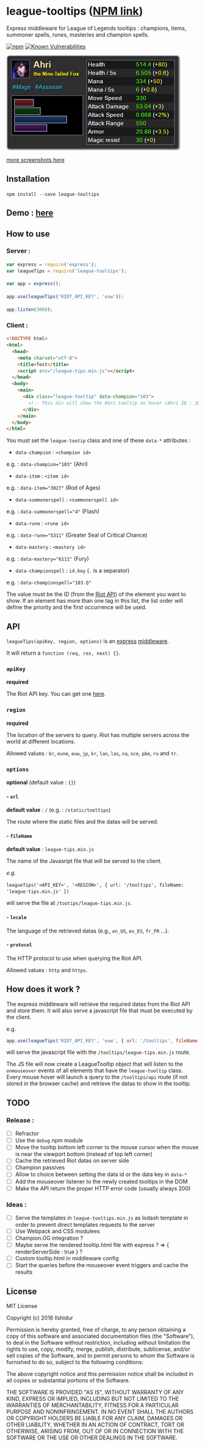 # league-tooltips ([NPM link](https://www.npmjs.com/package/league-tooltips))

Express middleware for League of Legends tooltips : champions, items, summoner spells, runes, masteries and champion spells.

[![npm](https://img.shields.io/npm/dt/league-tooltips.svg)]() [![Known Vulnerabilities](https://snyk.io/test/npm/league-tooltips/badge.svg)](https://snyk.io/test/npm/league-tooltips)

![Champion tooltip](previews/champion.png)

[more screenshots here](PREVIEWS.md)

## Installation

`npm install --save league-tooltips`

## Demo : [here](https://tooltips.lol-item-sets-generator.org/)

## How to use

### Server :
```javascript
var express = require('express');
var leagueTips = require('league-tooltips');

var app = express();

app.use(leagueTips('RIOT_API_KEY', 'euw'));

app.listen(3000);
```

### Client :
```html
<!DOCTYPE html>
<html>
  <head>
    <meta charset="utf-8">
    <title>Test</title>
    <script src="/league-tips.min.js"></script>
  </head>
  <body>
    <main>
      <div class="league-tooltip" data-champion="103">
        <!-- This div will show the Ahri tooltip on hover (Ahri ID : 103) -->
      </div>
    </main>
  </body>
</html>
```

You must set the `league-tootip` class and one of these `data-*` attributes :

* `data-champion` : `<champion id>`

 e.g. : `data-champion="103"` (Ahri)

* `data-item` : `<item id>`

 e.g. : `data-item="3027"` (Rod of Ages)

* `data-summonerspell` : `<summonerspell id>`

 e.g. : `data-summonerspell="4"` (Flash)

* `data-rune` : `<rune id>`

 e.g. : `data-rune="5311"` (Greater Seal of Critical Chance)

* `data-mastery` : `<mastery id>`

 e.g. : `data-mastery="6111"` (Fury)

* `data-championspell` : `id.key` (`.` is a separator)

 e.g. : `data-championspell="103.Q"`


The value must be the ID (from the [Riot API](https://developer.riotgames.com/)) of the element you want to show. If an element has more than one tag in this list, the list order will define the priority and the first occurrence will be used.

## API

`leagueTips(apiKey, region, options)` is an [express](http://expressjs.com/) [middleware](http://expressjs.com/en/guide/using-middleware.html).

It will return a `function (req, res, next) {}`.

### `apiKey`

**required**

The Riot API key. You can get one [here](https://developer.riotgames.com/).

### `region`

**required**

The location of the servers to query.
Riot has multiple servers across the world at different locations.

Allowed values : `br`, `eune`, `euw`, `jp`, `kr`, `lan`, `las`, `na`, `oce`, `pbe`, `ru` and `tr`.

### `options`

**optional** (default value : `{}`)

#### - `url`

**default value** : `/` (e.g. : `/static/tooltips`)

The route where the static files and the datas will be served.

#### - `fileName`

**default value** : `league-tips.min.js`

The name of the Javasript file that will be served to the client.

*e.g.*

`leagueTips('<API_KEY>', '<REGION>', { url: '/tooltips', fileName: 'league-tips.min.js' })`

will serve the file at `/tootips/league-tips.min.js`.

#### - `locale`

The language of the retrieved datas (e.g., `en_US`, `es_ES`, `fr_FR` ...).

#### - `protocol`

The HTTP protocol to use when querying the Riot API.

Allowed values : `http` and `https`.

## How does it work ?

The express middleware will retrieve the required datas from the Riot API and store them. It will also serve a javascript file that must be executed by the client.

e.g.

```javascript
app.use(leagueTips('RIOT_API_KEY', 'euw', { url: '/tooltips', fileName: 'league-tips.min.js' }));
```
will serve the javascript file with the `/tooltips/league-tips.min.js` route.

The JS file will now create a LeagueTooltip object that will listen to the `onmouseover` events of all elements that have the `league-tooltip` class.
Every mouse hover will launch a query to the `/tooltips/api` route (if not stored in the browser cache) and retrieve the datas to show in the tooltip.

## TODO

### Release :
- [ ] Refractor
- [ ] Use the `debug` npm module
- [ ] Move the tooltip bottom left corner to the mouse cursor when the mouse is near the viewport bottom (instead of top left corner)
- [ ] Cache the retrieved Riot datas on server side
- [ ] Champion passives
- [ ] Allow to choice between setting the data id or the data key in `data-*`
- [ ] Add the mouseover listener to the newly created tooltips in the DOM
- [ ] Make the API return the proper HTTP error code (usually always 200)

### Ideas :
- [ ] Serve the templates in `league-tooltips.min.js` as lodash template in order to prevent direct templates requests to the server
- [ ] Use Webpack and CSS modulees
- [ ] Champion.GG integration ?
- [ ] Maybe serve the rendered tooltip.html file with express ? => { renderServerSide : true } ?
- [ ] Custom tooltip.html in middleware config
- [ ] Start the queries before the mouseover event triggers and cache the results

## License

MIT License

Copyright (c) 2016 Ilshidur

Permission is hereby granted, free of charge, to any person obtaining a copy
of this software and associated documentation files (the "Software"), to deal
in the Software without restriction, including without limitation the rights
to use, copy, modify, merge, publish, distribute, sublicense, and/or sell
copies of the Software, and to permit persons to whom the Software is
furnished to do so, subject to the following conditions:

The above copyright notice and this permission notice shall be included in all
copies or substantial portions of the Software.

THE SOFTWARE IS PROVIDED "AS IS", WITHOUT WARRANTY OF ANY KIND, EXPRESS OR
IMPLIED, INCLUDING BUT NOT LIMITED TO THE WARRANTIES OF MERCHANTABILITY,
FITNESS FOR A PARTICULAR PURPOSE AND NONINFRINGEMENT. IN NO EVENT SHALL THE
AUTHORS OR COPYRIGHT HOLDERS BE LIABLE FOR ANY CLAIM, DAMAGES OR OTHER
LIABILITY, WHETHER IN AN ACTION OF CONTRACT, TORT OR OTHERWISE, ARISING FROM,
OUT OF OR IN CONNECTION WITH THE SOFTWARE OR THE USE OR OTHER DEALINGS IN THE
SOFTWARE.
